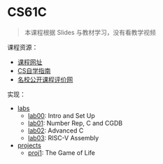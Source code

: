 # CS61C

> 本课程根据 Slides 与教材学习，没有看教学视频

课程资源：

* [课程网址](https://inst.eecs.berkeley.edu/~cs61c/su20/)
* [CS自学指南](https://csdiy.wiki/%E4%BD%93%E7%B3%BB%E7%BB%93%E6%9E%84/CS61C/)
* [名校公开课程评价网](https://conanhujinming.github.io/comments-for-awesome-courses/%E4%BD%93%E7%B3%BB%E7%BB%93%E6%9E%84/UC%20BerkeleyCS61C%E8%AE%A1%E7%AE%97%E6%9C%BA%E6%9E%B6%E6%9E%84%E4%B8%AD%E7%9A%84%E4%BC%9F%E5%A4%A7%E6%80%9D%E6%83%B3/)

实现：

* [labs](https://inst.eecs.berkeley.edu/~cs61c/su20/#labs)
    * [lab00](./labs/lab00): Intro and Set Up
    * [lab01](./labs/lab01): Number Rep, C and CGDB
    * [lab02](./labs/lab02): Advanced C
    * [lab03](./labs/lab03): RISC-V Assembly
* [projects](https://inst.eecs.berkeley.edu/~cs61c/fa20/#projects)
    * [proj1](./projects/proj1): The Game of Life
